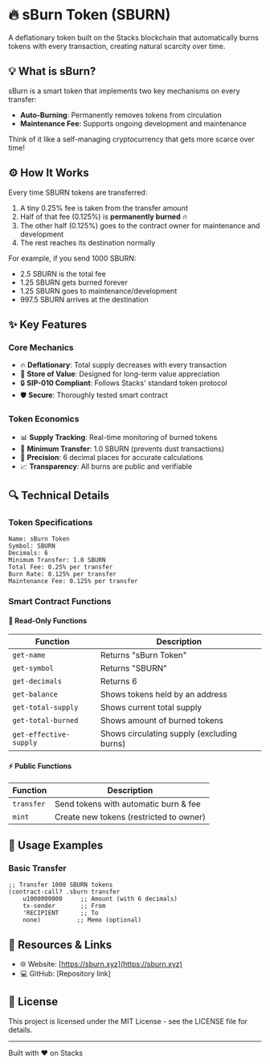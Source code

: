 # 🔥 sBurn Token (SBURN)

A deflationary token built on the Stacks blockchain that automatically burns tokens with every transaction, creating natural scarcity over time.

## 💡 What is sBurn?

sBurn is a smart token that implements two key mechanisms on every transfer:
- **Auto-Burning**: Permanently removes tokens from circulation
- **Maintenance Fee**: Supports ongoing development and maintenance

Think of it like a self-managing cryptocurrency that gets more scarce over time!

## ⚙️ How It Works

Every time SBURN tokens are transferred:
1. A tiny 0.25% fee is taken from the transfer amount
2. Half of that fee (0.125%) is **permanently burned** 🔥
3. The other half (0.125%) goes to the contract owner for maintenance and development
4. The rest reaches its destination normally

For example, if you send 1000 SBURN:
- 2.5 SBURN is the total fee
- 1.25 SBURN gets burned forever
- 1.25 SBURN goes to maintenance/development
- 997.5 SBURN arrives at the destination

## ✨ Key Features

### Core Mechanics
- 🔥 **Deflationary**: Total supply decreases with every transaction
- 💎 **Store of Value**: Designed for long-term value appreciation
- 🔒 **SIP-010 Compliant**: Follows Stacks' standard token protocol
- 🛡️ **Secure**: Thoroughly tested smart contract

### Token Economics
- 📊 **Supply Tracking**: Real-time monitoring of burned tokens
- 💫 **Minimum Transfer**: 1.0 SBURN (prevents dust transactions)
- 🎯 **Precision**: 6 decimal places for accurate calculations
- 📈 **Transparency**: All burns are public and verifiable

## 🔍 Technical Details

### Token Specifications
```
Name: sBurn Token
Symbol: SBURN
Decimals: 6
Minimum Transfer: 1.0 SBURN
Total Fee: 0.25% per transfer
Burn Rate: 0.125% per transfer
Maintenance Fee: 0.125% per transfer
```

### Smart Contract Functions

#### 📖 Read-Only Functions
| Function | Description |
|----------|-------------|
| `get-name` | Returns "sBurn Token" |
| `get-symbol` | Returns "SBURN" |
| `get-decimals` | Returns 6 |
| `get-balance` | Shows tokens held by an address |
| `get-total-supply` | Shows current total supply |
| `get-total-burned` | Shows amount of burned tokens |
| `get-effective-supply` | Shows circulating supply (excluding burns) |

#### ⚡ Public Functions
| Function | Description |
|----------|-------------|
| `transfer` | Send tokens with automatic burn & fee |
| `mint` | Create new tokens (restricted to owner) |


## 📝 Usage Examples

### Basic Transfer
```clarity
;; Transfer 1000 SBURN tokens
(contract-call? .sburn transfer 
    u1000000000     ;; Amount (with 6 decimals)
    tx-sender       ;; From
    'RECIPIENT      ;; To
    none)          ;; Memo (optional)
```

## 🔗 Resources & Links

- 🌐 Website: [https://sburn.xyz](https://sburn.xyz)
- 💻 GitHub: [Repository link]



## 📄 License

This project is licensed under the MIT License - see the LICENSE file for details.

---
Built with ❤️ on Stacks
